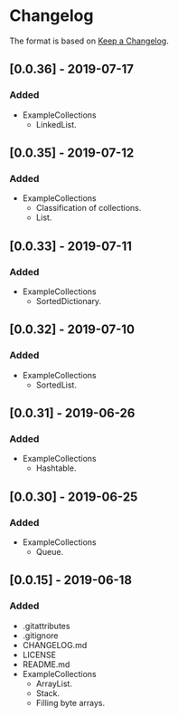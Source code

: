 # Changelog

The format is based on [Keep a Changelog](https://keepachangelog.com/en/1.0.0/).

## [0.0.36] - 2019-07-17
### Added
- ExampleCollections
    - LinkedList.

## [0.0.35] - 2019-07-12
### Added
- ExampleCollections
    - Classification of collections.
    - List.

## [0.0.33] - 2019-07-11
### Added
- ExampleCollections
  - SortedDictionary.

## [0.0.32] - 2019-07-10
### Added
- ExampleCollections
  - SortedList.

## [0.0.31] - 2019-06-26
### Added
- ExampleCollections
  - Hashtable.

## [0.0.30] - 2019-06-25
### Added
- ExampleCollections
  - Queue.

## [0.0.15] - 2019-06-18
### Added
- .gitattributes
- .gitignore
- CHANGELOG.md
- LICENSE
- README.md
- ExampleCollections
  - ArrayList.
  - Stack.
  - Filling byte arrays.
